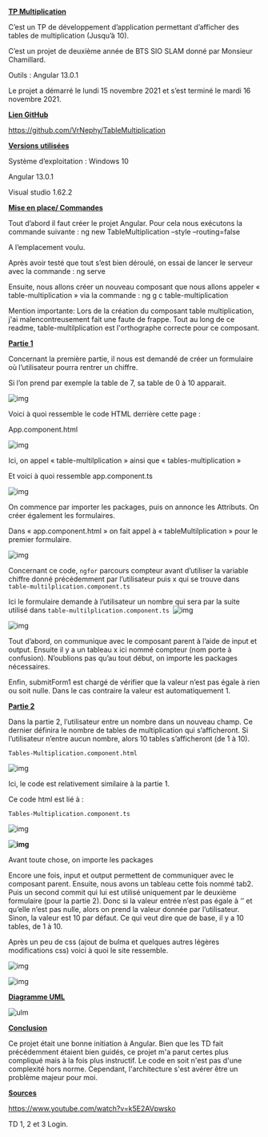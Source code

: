 <u>**TP Multiplication**</u>

C’est un TP de développement d’application permettant d’afficher des tables de multiplication (Jusqu’à 10).

C’est un projet de deuxième année de BTS SIO SLAM donné par Monsieur Chamillard. 

Outils : Angular 13.0.1 

Le projet a démarré le lundi 15 novembre 2021 et s’est terminé le mardi 16 novembre 2021.

<u>**Lien GitHub**</u>

https://github.com/VrNephy/TableMultiplication

<u>**Versions utilisées**</u>

Système d’exploitation : Windows 10

Angular 13.0.1 

Visual studio 1.62.2

<u>**Mise en place/ Commandes**</u>

 

Tout d’abord il faut créer le projet Angular. Pour cela nous exécutons la commande suivante : ng new TableMultiplication –style –routing=false

A l’emplacement voulu.

 

Après avoir testé que tout s’est bien déroulé, on essai de lancer le serveur avec la commande : ng serve

Ensuite, nous allons créer un nouveau composant que nous allons appeler « table-multiplication » via la commande : ng g c table-multiplication

 

Mention importante: Lors de la création du composant table multiplication, j'ai malencontreusement fait une faute de frappe. Tout au long de ce readme, table-multilplication est l'orthographe correcte pour ce composant.

<u>**Partie 1**</u>

Concernant la première partie, il nous est demandé de créer un formulaire où l’utilisateur pourra rentrer un chiffre.

 Si l’on prend par exemple la table de 7, sa table de 0 à 10 apparait.



![img](https://pic.infini.fr/4D4ZUa0H/16qDurY8.png)


 

Voici à quoi ressemble le code HTML derrière cette page :

 

App.component.html

 

![img](https://pic.infini.fr/0f9A1IgH/Btr3fYVD.png)


Ici, on appel « table-multilplication » ainsi que « tables-multiplication »

 

Et voici à quoi ressemble app.component.ts

 

 

![img](https://pic.infini.fr/qBWW5Jol/0NnSXukD.png)



On commence par importer les packages, puis on annonce les Attributs. On créer également les formulaires.

 

Dans « app.component.html » on fait appel à « tableMultilplication » pour le premier formulaire.

![img](https://pic.infini.fr/2QFYGY7g/qCDZi1QY.png)



Concernant ce code, ``ngfor`` parcours compteur avant d’utiliser la variable chiffre donné précédemment par l’utilisateur puis x qui se trouve dans ``table-multilplication.component.ts``

 

Ici le formulaire demande à l’utilisateur un nombre qui sera par la suite utilisé dans ``table-multilplication.component.ts ``![img](https://pic.infini.fr/iMBtSeY8/t06GRHBV.png)

![img](https://pic.infini.fr/ySaAuoFR/KLKA9s2z.png)



Tout d’abord, on communique avec le composant parent à l’aide de input et output. Ensuite il y a un tableau x ici nommé compteur (nom porte à confusion). N’oublions pas qu’au tout début, on importe les packages nécessaires.

Enfin, submitForm1 est chargé de vérifier que la valeur n’est pas égale à rien ou soit nulle. Dans le cas contraire la valeur est automatiquement 1.

 

 


 **<u>Partie 2</u>**

 

Dans la partie 2, l’utilisateur entre un nombre dans un nouveau champ. Ce dernier définira le nombre de tables de multiplication qui s’afficheront. Si l’utilisateur n’entre aucun nombre, alors 10 tables s’afficheront (de 1 à 10).

 

``Tables-Multiplication.component.html``

![img](https://pic.infini.fr/vVY8rMVy/LLoZUM7R.png)


Ici, le code est relativement similaire à la partie 1.

Ce code html est lié à :

``Tables-Multiplication.component.ts``



![img](https://pic.infini.fr/7WLv5Nip/zQaskgpW.png)

**![img](https://pic.infini.fr/4xbadetk/t6isRuzB.png)**



Avant toute chose, on importe les packages

Encore une fois, input et output permettent de communiquer avec le composant parent. Ensuite, nous avons un tableau cette fois nommé tab2. Puis un second commit qui lui est utilisé uniquement par le deuxième formulaire (pour la partie 2). Donc si la valeur entrée n’est pas égale à ‘’ et qu’elle n’est pas nulle, alors on prend la valeur donnée par l’utilisateur. Sinon, la valeur est 10 par défaut. Ce qui veut dire que de base, il y a 10 tables, de 1 à 10. 

 

Après un peu de css (ajout de bulma et quelques autres légères modifications css) voici à quoi le site ressemble.

 



 ![img](https://pic.infini.fr/xVbFJoxn/k4sU083V.PNG)

![img](https://pic.infini.fr/X3rkdUuD/yZkYwE5f.PNG)



<u>**Diagramme UML**</u>

![ulm](https://pic.infini.fr/XkCFvVZc/EmUcwWao.PNG)





<u>**Conclusion**</u>

Ce projet était une bonne initiation à Angular. Bien que les TD fait précédemment étaient bien guidés, ce projet m'a parut certes plus compliqué mais à la fois plus instructif. Le code en soit n'est pas d'une complexité hors norme. Cependant, l'architecture s'est avérer être un problème majeur pour moi. 



<u>**Sources**</u>

 

https://www.youtube.com/watch?v=k5E2AVpwsko

TD 1, 2 et 3 Login.

 
